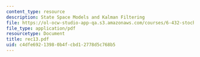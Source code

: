 ```yaml
---
content_type: resource
description: State Space Models and Kalman Filtering
file: https://ol-ocw-studio-app-qa.s3.amazonaws.com/courses/6-432-stochastic-processes-detection-and-estimation-spring-2004/c4dfe69213980b4fcbd12778d5c768b5_rec13.pdf
file_type: application/pdf
resourcetype: Document
title: rec13.pdf
uid: c4dfe692-1398-0b4f-cbd1-2778d5c768b5
---
```

